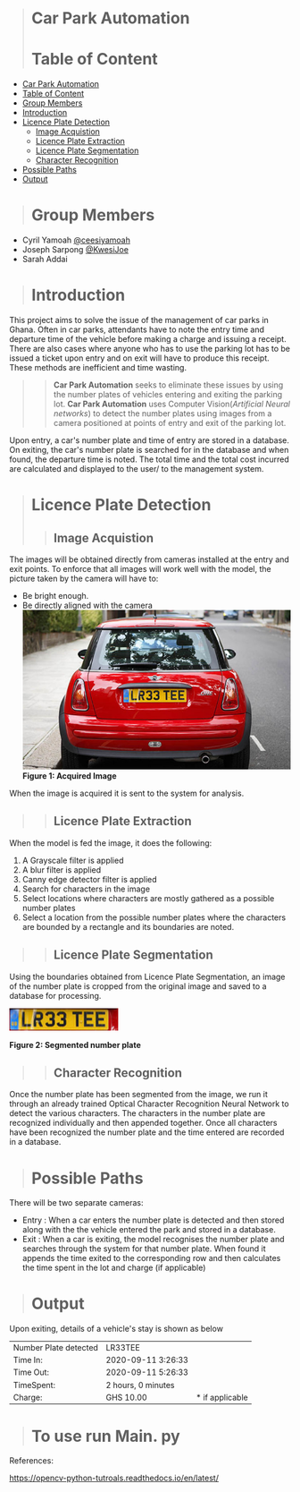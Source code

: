 ># Car Park Automation
># Table of Content
- [Car Park Automation](#car-park-automation)
- [Table of Content](#table-of-content)
- [Group Members](#group-members)
- [Introduction](#introduction)
- [Licence Plate Detection](#licence-plate-detection)
  - [Image Acquistion](#image-acquistion)
  - [Licence Plate Extraction](#licence-plate-extraction)
  - [Licence Plate Segmentation](#licence-plate-segmentation)
  - [Character Recognition](#character-recognition)
- [Possible Paths](#possible-paths)
- [Output](#output)
># Group Members
- Cyril Yamoah [@ceesiyamoah](https://github.com/ceesiyamoah)
- Joseph Sarpong [@KwesiJoe](https://github.com/KwesiJoe)
- Sarah Addai

># Introduction
This project aims to solve the issue of the management of car parks in Ghana. Often in car parks, attendants have to note the entry time and departure time of the vehicle before making a charge and issuing a receipt. There are also cases where anyone who has to use the parking lot has to be issued a ticket upon entry and on exit will have to produce this receipt. These methods are inefficient and time wasting. 
 
>> **Car Park Automation** seeks to eliminate these issues by using the number plates of vehicles entering and exiting the parking lot. **Car Park Automation** uses Computer Vision(*Artificial Neural networks*) to detect the number plates using images from a camera positioned at points of entry and exit of the parking lot.

Upon entry, a car's number plate and time of entry are stored in a database. On exiting, the car's number plate is searched for in the database and when found, the departure time is noted. The total time and the total cost incurred are calculated and displayed to the user/ to the management system. 

># Licence Plate Detection
>>## Image Acquistion 
 The images will be obtained directly from cameras installed at the entry and exit points. 
 To enforce that all images will work well with the model, the picture taken by the camera will have to:
 
 - Be bright enough.
 - Be directly aligned with the camera
![Acquired image](LicPlateImages/little.jpg)
**Figure 1: Acquired Image**

When the image is acquired it is sent to the system for analysis.
>>## Licence Plate Extraction
When the model is fed the image, it does the following:

1. A Grayscale filter is applied
2. A blur filter is applied
3. Canny edge detector filter is applied
4. Search for characters in the image
5. Select locations where characters are mostly gathered as a possible number plates
6. Select a location from the possible number plates where the characters are bounded by a rectangle and its boundaries are noted.
>>## Licence Plate Segmentation
Using the boundaries obtained from Licence Plate Segmentation, an image of the number plate is cropped from the original image and saved to a database for processing.

![Characters](licencePlate.png)

**Figure 2: Segmented number plate**

>>## Character Recognition

Once the number plate has been segmented from the image, we run it through an already trained Optical Character Recognition Neural Network to detect the various characters. The characters in the number plate are recognized individually and then appended together. Once all characters have been recognized the number plate and the time entered are recorded in a database.

># Possible Paths

There will be two separate cameras:
-  Entry
: When a car enters the number plate is detected and then stored along with the the vehicle entered the park and stored in a database.
-  Exit 
:  When a car is exiting, the model recognises the number plate and searches through the system for that number plate. When found it appends the time exited to the corresponding row and then calculates the time spent in the lot and charge (if applicable)

># Output 
Upon exiting, details of a vehicle's stay is shown as below 
<table>
<tr>
    <td>Number Plate detected</td>
    <td>LR33TEE</td>
</tr>
<tr>
    <td>Time In:</td>
    <td>2020-09-11 3:26:33</td>
</tr>
<tr>
    <td>Time Out:</td>
    <td>2020-09-11 5:26:33</td>
</tr>
<tr>
    <td>TimeSpent:</td>
    <td>2 hours, 0 minutes</td>
</tr>
<tr>
    <td>Charge:</td>
    <td>GHS 10.00</td>
    <td>* if applicable</td>
</tr>
</table>

># To use run Main. py



References:

https://opencv-python-tutroals.readthedocs.io/en/latest/


